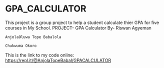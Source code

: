# GPA_CALCULATOR
This project is a group project to help a student calculate thier GPA for five courses in My School.
PROJECT- GPA Calculator
By- Riswan Agyeman

    AnjolaOluwa Tope Babalola
    
    Chukwuma Okoro

 This is the link to my code online: https://repl.it/@AnjolaTopeBabal/GPACALCULATOR
